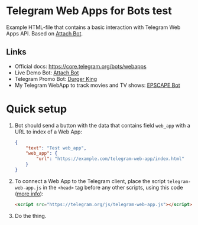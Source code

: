 # Telegram Web Apps for Bots test

Example HTML-file that contains a basic interaction with Telegram Web Apps API. Based on [Attach Bot](https://t.me/asmico_attach_bot).

## Links
* Official docs: https://core.telegram.org/bots/webapps
* Live Demo Bot: [Attach Bot](https://t.me/asmico_attach_bot)
* Telegram Promo Bot: [Durger King](https://t.me/durgerkingbot)
* My Telegram WebApp to track movies and TV shows: [EPSCAPE Bot](https://t.me/EpscapeBot)

# Quick setup

1. Bot should send a button with the data that contains field `web_app` with a URL to index of a Web App:
    ```json
    {
        "text": "Test web_app",
        "web_app": {
            "url": "https://example.com/telegram-web-app/index.html"
        }
    }
    ```

2. To connect a Web App to the Telegram client, place the script `telegram-web-app.js` in the `<head>` tag before any other scripts, using this code ([more info](https://core.telegram.org/bots/webapps#initializing-web-apps)):
    ```html
    <script src="https://telegram.org/js/telegram-web-app.js"></script>
    ```

3. Do the thing.
